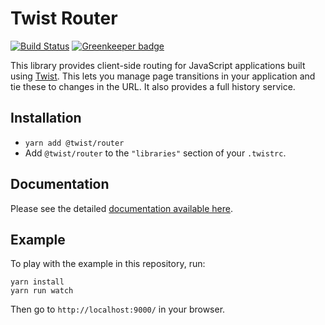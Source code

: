 # Twist Router

[![Build Status](https://travis-ci.org/adobe/twist-router.svg?branch=master)](https://travis-ci.org/adobe/twist-router) [![Greenkeeper badge](https://badges.greenkeeper.io/adobe/twist-router.svg)](https://greenkeeper.io/)

This library provides client-side routing for JavaScript applications built using [Twist](https://github.com/adobe/twist). This lets you manage page transitions in your application and tie these to changes in the URL. It also provides a full history service.

## Installation

- `yarn add @twist/router`
- Add `@twist/router` to the `"libraries"` section of your `.twistrc`.

## Documentation

Please see the detailed [documentation available here](docs/index.md).

## Example

To play with the example in this repository, run:

```
yarn install
yarn run watch
```

Then go to `http://localhost:9000/` in your browser.
